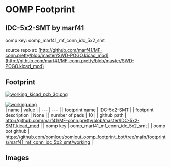 # OOMP Footprint  
## IDC-5x2-SMT  by marf41  
  
oomp key: oomp_marf41_mf_conn_idc_5x2_smt  
  
source repo at: [http://github.com/marf41/MF-conn.pretty/blob/master/SWD-POGO.kicad_mod](http://github.com/marf41/MF-conn.pretty/blob/master/SWD-POGO.kicad_mod)  
## Footprint  
  
[![working_kicad_pcb_3d.png](working_kicad_pcb_3d_600.png)](working_kicad_pcb_3d.png)  
  
[![working.png](working_600.png)](working.png)  
| name | value | 
| --- | --- | 
| footprint name | IDC-5x2-SMT | 
| footprint description | None | 
| number of pads | 10 | 
| github path | http://github.com/marf41/MF-conn.pretty/blob/master/IDC-5x2-SMT.kicad_mod | 
| oomp key | oomp_marf41_mf_conn_idc_5x2_smt | 
| oomp bot github | https://github.com/oomlout/oomlout_oomp_footprint_bot/tree/main/footprints/marf41_mf_conn_idc_5x2_smt/working | 
## Images  
